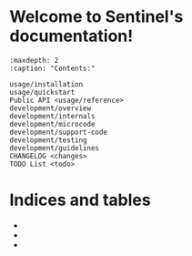 <!-- Sentinel documentation master file, created by
   sphinx-quickstart on Wed Feb  7 00:04:29 2024.
   You can adapt this file completely to your liking, but it should at least
   contain the root `toctree` directive. -->

# Welcome to Sentinel's documentation!


```{toctree}
:maxdepth: 2
:caption: "Contents:"

usage/installation
usage/quickstart
Public API <usage/reference>
development/overview
development/internals
development/microcode
development/support-code
development/testing
development/guidelines
CHANGELOG <changes>
TODO List <todo>
```


# Indices and tables

* [](genindex)
* [](modindex)
* [](search)
